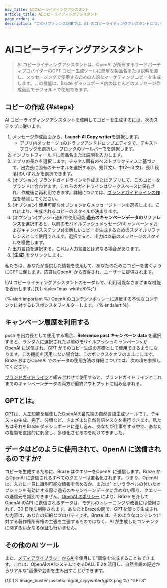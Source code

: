 ```yaml
---
nav_title: AIコピーライティングアシスタント
article_title: AIコピーライティングアシスタント
page_order: 4
description: "このリファレンス記事では、AI のコピーライティングアシスタントについて説明します。この機能は、OpenAI のGPT コピー生成ツールに簡単な製品名または説明を渡し、メッセージングで使用するための人のようなマーケティングコピーを生成します。"
---
```


# AIコピーライティングアシスタント

> AI コピーライティングアシスタントは、OpenAI が所有するサードパーティプロバイダーのGPT コピー生成ツールに簡単な製品名または説明を渡し、メッセージングで使用するための人的なマーケティングコピーを生成します。この機能は、Braze ダッシュボード内のほとんどのメッセージ作成画面でデフォルトで使用できます。

## コピーの作成 {#steps}

AI コピーライティングアシスタントを使用してコピーを生成するには、次のステップに従います。

1. メッセージ作成画面から、<i class="fa-solid fa-wand-magic-sparkles"></i>**Launch AI Copy writer**を選択します。
   * アプリ内メッセージ sのドラッグアンドドロップエディタで、テキストブロックを選択し、ブロックのツールバーで<i class="fa-solid fa-wand-magic-sparkles" title="AIコピーライタ"></i>を選択します。
2. インプットフィールドに商品名または説明を入力します。
3. アプリの長さを選択します。チャネル固有のベストプラクティスに基づいて、出力長に固有のチャネルを選択するか、短(1 文)、中(2～3 文)、長(1 段落)のいずれかを選択できます。 
4. (オプション) ブランドガイドラインを作成またはアプリして、このコピーをブランドに合わせます。これらのガイドラインはワークスペースに保存され、作成後に再利用できます。詳細については、[ブランドガイドラインの作成]({{site.baseurl}}/user_guide/sage_ai/generative_ai/ai_copywriting/brand_guidelines/)を参照してください。
5. (オプション) 使用可能なオプションからメッセージトーンを選択します。これにより、生成されるコピーのスタイルが決まります。
6. (オプション)プッシュ通知で使用可能:**過去のキャンペーンデータのリファレンス**を選択すると、以前のモバイルプッシュメッセージ(キャンペーン s およびキャンバスステップs)を新しいコピーを生成するためのスタイルリファレンスとして使用できます。選択すると、出力は以前のメッセージのスタイルを模倣します。
7. 出力言語を選択する。これは入力言語とは異なる場合があります。
8. \[**生成**] をクリックします。

私たちは、あなたが提供した情報を使用して、あなたのためにコピーを書くようにGPTに促します。応答はOpenAI から取得され、ユーザーに提供されます。 

![AI コピーライティングアシスタントのモーダルで、利用可能なさまざまな機能を表示します。][1]{: style="max-width:70%;"}

{% alert important %}
OpenAIの[コンテンツポリシー](https://beta.openai.com/docs/usage-guidelines/content-policy)に違反する不快なコンテンツに対するレスポンスをフィルターします。
{% endalert %}

## キャンペーン履歴を利用する

push を出力長として使用する場合、**Reference past キャンペーン data** を選択すると、ランダムに選択された以前のモバイルプッシュキャンペーンs がOpenAI に送信され、GPT がそのコピー生成の基礎として使用できるようになります。この機能を活用しない場合は、このボックスをオフのままにします。Braze およびOpenAI でのデータの使用方法の詳細については、次の項を参照してください。 

[ブランドガイドライン]({{site.baseurl}}/user_guide/sage_ai/generative_ai/ai_copywriting/brand_guidelines/)と組み合わせて使用すると、ブランドガイドラインとこれまでのキャンペーンデータの両方が最終アウトプットに組み込まれる。

## GPTとは。

[GPT](https://openai.com/product/gpt-4)は、人工知能を駆使したOpenAIの最先端の自然言語生成ツールです。テキストの生成、完了、分類など、さまざまな自然言語タスクを実行できます。私たちはそれをBraze ダッシュボードに差し込み、あなたが仕事をする中で、あなたの複製を直接的に刺激し、多様化させるのを助けてきました。

## データはどのように使用されて、OpenAI に送信されるのですか?

コピーを生成するために、Braze はクエリーをOpenAI に送信します。Braze からOpenAI に送信されるすべてのクエリーは匿名化されます。つまり、OpenAI は、入力に一意に識別可能な情報を含めるか、または" というラベルの付いたオプションを有効にする際に過去のキャンペーンデータに含めない限り、クエリーの送信元を識別できません。[OpenAI のポリシー](https://openai.com/policies/api-data-usage-policies) により、Braze を介してOpenAI のAPI に送信されるデータは、モデルのトレーニングや改善には使用されず、30 日後に削除されます。あなたとBrazeの間で、GPTを使って生成された内容は、あなたの知的なプロパティです。Braze は、そのようなコンテンツに対する著作権所有権の主張を主張するものではなく、AI が生成したコンテンツに関するいかなる保証も行いません。

## その他のAI ツール

また、[メディアライブラリーからAI]({{site.baseurl}}/user_guide/engagement_tools/templates_and_media/media_library/#generate-ai)を使用して"画像を生成することもできます。これは、OpenAIのAIシステムであるDALL·E 2を活用し、自然言語の記述からリアルな"画像や芸術を生み出すことができます。

[1]: {% image_buster /assets/img/ai_copywriter/gpt3.png %} "GPT3"
